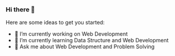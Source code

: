 ### Hi there 👋

<!--
**adityaprakash01/adityaprakash01** is a ✨ _special_ ✨ repository because its `README.md` (this file) appears on your GitHub profile.-->

Here are some ideas to get you started:

- 🔭 I’m currently working on Web Development
- 🌱 I’m currently learning Data Structure and Web Development
- 💬 Ask me about Web Development and Problem Solving



